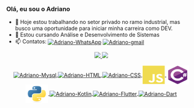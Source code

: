 ### Olá, eu sou o Adriano

- 🔭 Hoje estou trabalhando no setor privado no ramo industrial, mas busco uma oportunidade para iniciar minha carreira como DEV.
- 🌱 Estou cursando Análise e Desenvolvimento de Sistemas
- <div style="align-items: center;">📫 Contatos:
  <a href ="https://api.whatsapp.com/send?phone=5535999417367&text=Ol%C3%A1%20tudo%20bem%3F"><img align="center" alt="Adriano-WhatsApp" src="https://img.shields.io/badge/WhatsApp-25D366?style=for-the-badge&logo=whatsapp&logoColor=white" target="_blank"></a>
  <a href = "mailto:adrianoribeiro589@gmail.com"><img align="center" alt="Adriano-gmail" src="https://img.shields.io/badge/-Gmail-%23333?style=for-the-badge&logo=gmail&logoColor=white" target="_blank"></a>
</div>

<div align="center">
  <a href="https://github.com/AdrianoRN">   
  <img height="250em" src="https://github-readme-stats.vercel.app/api?username=AdrianoRN&show_icons=true&theme=gotham&include_all_commits=true&count_private=true" media="(prefers-color-scheme:gotham)"/>
  <img height="250em" src="https://github-readme-stats.vercel.app/api/top-langs/?username=AdrianoRN&langs_count=10&theme=gotham" media="(prefers-color-scheme:gotham)"/>
</div>
  
<div style="display: inline_block" align="center"><br>
  <img align="center" alt="Adriano-Mysql" height="50" width="60" src="https://cdn.jsdelivr.net/gh/devicons/devicon/icons/mysql/mysql-original-wordmark.svg"/>         
  <img align="center" alt="Adriano-HTML" height="50" width="60"  src="https://cdn.jsdelivr.net/gh/devicons/devicon/icons/html5/html5-original-wordmark.svg" />      
  <img align="center" alt="Adriano-CSS" height="50" width="60" src="https://cdn.jsdelivr.net/gh/devicons/devicon/icons/css3/css3-original-wordmark.svg" />
  <img align="center" alt="Adriano-Js" height="50" width="60" src="https://raw.githubusercontent.com/devicons/devicon/master/icons/javascript/javascript-plain.svg">     
  <img align="center" alt="Adriano-Csharp" height="50" width="60" src="https://raw.githubusercontent.com/devicons/devicon/master/icons/csharp/csharp-original.svg">
  <img align="center" alt="Adriano-Python" height="50" width="60" src="https://raw.githubusercontent.com/devicons/devicon/master/icons/python/python-original.svg">
  <img align="center" alt="Adriano-Kotlin" height="50" width="70" src="https://img.shields.io/badge/Kotlin-0095D5?&style=for-the-badge&logo=kotlin&logoColor=white">
  <img align="center" alt="Adriano-Flutter" height="50" width="70" src="https://img.shields.io/badge/Flutter-02569B?style=for-the-badge&logo=flutter&logoColor=white">
  <img align="center" alt="Adriano-Dart" height="50" width="70" src="https://img.shields.io/badge/Dart-0175C2?style=for-the-badge&logo=dart&logoColor=white">
  
</div>
  
 

 
